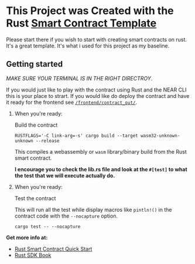 # This Project was Created with the Rust [Smart Contract Template](https://github.com/near-examples/rust-template)

Please start there if you wish to start with creating smart contracts on rust. It's a great template. It's what i used for this project as my baseline.  

## Getting started

_MAKE SURE YOUR TERMINAL IS IN THE RIGHT DIRECTROY_.

If you would just like to play with the contract using Rust and the NEAR CLI this is your place to strart.
If you would like do deploy the contract and have it ready for the frontend  see [`/frontend/contract_out/`](../frontend/contract_out/).

1. When you're ready:

    Build the contract

    `RUSTFLAGS='-C link-arg=-s' cargo build --target wasm32-unknown-unknown --release`

    This compiles a webassembly or `wasm` library/binary build from the Rust smart contract.

    __I encourage you to check the lib.rs file and look at the `#[test]` to what the test that we will execute actually do.__

2. When you're ready:

   Test the contract

   This will run all the test while display macros like `pintln!()` in the contract code with the `--nocapture` option.

    `cargo test -- --nocapture`

**Get more info at:**

* [Rust Smart Contract Quick Start](https://docs.near.org/docs/develop/contracts/rust/intro)
* [Rust SDK Book](https://www.near-sdk.io/)
